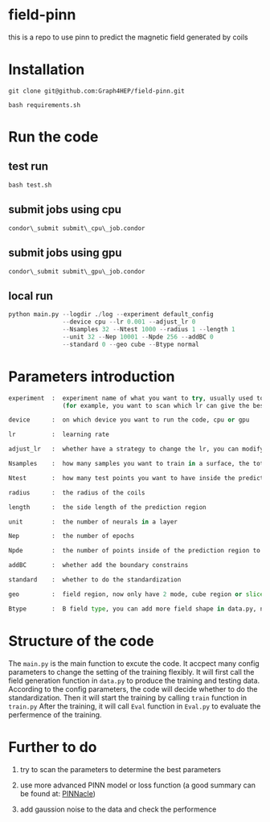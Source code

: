 # field-pinn
this is a repo to use pinn to predict the magnetic field generated by coils

# Installation
`git clone git@github.com:Graph4HEP/field-pinn.git`

`bash requirements.sh`

# Run the code
## test run
`bash test.sh`
## submit jobs using cpu
`condor\_submit submit\_cpu\_job.condor`
## submit jobs using gpu
`condor\_submit submit\_gpu\_job.condor`
## local run
```python
python main.py --logdir ./log --experiment default_config 
               --device cpu --lr 0.001 --adjust_lr 0 
               --Nsamples 32 --Ntest 1000 --radius 1 --length 1 
               --unit 32 --Nep 10001 --Npde 256 --addBC 0 
               --standard 0 --geo cube --Btype normal
```

# Parameters introduction
```python
experiment  :  experiment name of what you want to try, usually used to do note which parameters are scaned or which optimize are applied
               (for example, you want to scan which lr can give the best result, you can give the name 'lr_scan_0.001', or you want to change the optimizer from Adam to AdamW, you can give the name 'AdamW')

device      :  on which device you want to run the code, cpu or gpu

lr          :  learning rate

adjust_lr   :  whether have a strategy to change the lr, you can modify the strategy in train.py

Nsamples    :  how many samples you want to train in a surface, the total samples will be 6*Nsamples

Ntest       :  how many test points you want to have inside the prediction region

radius      :  the radius of the coils

length      :  the side length of the prediction region

unit        :  the number of neurals in a layer

Nep         :  the number of epochs

Npde        :  the number of points inside of the prediction region to join the PDE loss calculation

addBC       :  whether add the boundary constrains

standard    :  whether to do the standardization

geo         :  field region, now only have 2 mode, cube region or slice region

Btype       :  B field type, you can add more field shape in data.py, now only have Helmholtz and parallel symmetry coils geo
```

# Structure of the code
The `main.py` is the main function to excute the code. 
It accpect many config parameters to change the setting of the training flexibly. 
It will first call the field generation function in `data.py` to produce the training and testing data. 
According to the config parameters, the code will decide whether to do the standardization.
Then it will start the training by calling `train` function in `train.py`
After the training, it will call `Eval` function in `Eval.py` to evaluate the perfermence of the training.

# Further to do 
1. try to scan the parameters to determine the best parameters

2. use more advanced PINN model or loss function (a good summary can be found at: [PINNacle](https://github.com/i207M/PINNacle))

3. add gaussion noise to the data and check the performence

